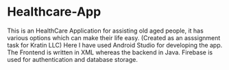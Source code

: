 # Healthcare-App
This is an HealthCare Application for assisting old aged people, it has various options which can make their life easy.
(Created as an asssignment task for Kratin LLC)
Here I have used Android Studio for developing the app. The Frontend is written in XML whereas the backend in Java. Firebase is used for authentication and database storage.

